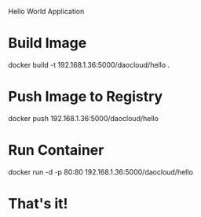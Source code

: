 Hello World Application
# Build Image
docker build -t 192.168.1.36:5000/daocloud/hello .

# Push Image to Registry
docker push 192.168.1.36:5000/daocloud/hello

# Run Container
docker run -d -p 80:80 192.168.1.36:5000/daocloud/hello

# That's it!
